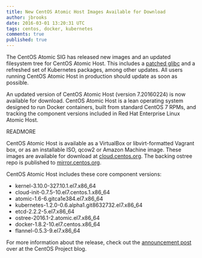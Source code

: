```yaml
---
title: New CentOS Atomic Host Images Available for Download
author: jbrooks
date: 2016-03-01 13:20:31 UTC
tags: centos, docker, kubernetes
comments: true
published: true
---
```

The CentOS Atomic SIG has released new images and an updated filesystem tree for CentOS Atomic Host. This includes a [patched glibc](https://access.redhat.com/articles/2161461) and a refreshed set of Kubernetes packages, among other updates.  All users running CentOS Atomic Host in production should update as soon as possible.

An updated version of CentOS Atomic Host (version 7.20160224) is now available for download. CentOS Atomic Host is a lean operating system designed to run Docker containers, built from standard CentOS 7 RPMs, and tracking the component versions included in Red Hat Enterprise Linux Atomic Host.

READMORE

CentOS Atomic Host is available as a VirtualBox or libvirt-formatted Vagrant box, or as an installable ISO, qcow2 or Amazon Machine image. These images are available for download at [cloud.centos.org](http://cloud.centos.org/centos/7/atomic/images/). The backing ostree repo is published to [mirror.centos.org](http://mirror.centos.org/centos/7/atomic/x86_64/repo).

CentOS Atomic Host includes these core component versions:

* kernel-3.10.0-327.10.1.el7.x86_64
* cloud-init-0.7.5-10.el7.centos.1.x86_64
* atomic-1.6-6.gitca1e384.el7.x86_64
* kubernetes-1.2.0-0.6.alpha1.git8632732.el7.x86_64
* etcd-2.2.2-5.el7.x86_64
* ostree-2016.1-2.atomic.el7.x86_64
* docker-1.8.2-10.el7.centos.x86_64
* flannel-0.5.3-9.el7.x86_64

For more information about the release, check out the [announcement post](http://seven.centos.org/2016/02/new-centos-atomic-host-images-available-for-download/) over at the CentOS Project blog.
